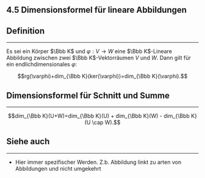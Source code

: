 ## 4.5 Dimensionsformel für lineare Abbildungen

## Definition

***

Es sei ein Körper $\Bbb K$ und $\varphi: V \rightarrow W$ eine $\Bbb K$-Lineare Abbildung zwischen zwei $\Bbb K$-Vektorräumen $V$ und $W$. Dann gilt für ein endlichdimensionales $\varphi$:

$$rg(\varphi)+dim_{\Bbb K}(ker(\varphi))=dim_{\Bbb K}(\varphi).$$

## Dimensionsformel für Schnitt und Summe

***

$$dim_{\Bbb K}(U+W)=dim_{\Bbb K}(U) + dim_{\Bbb K}(W) - dim_{\Bbb K}(U \cap W).$$

## Siehe auch

***

* Hier immer spezifischer Werden. Z.b. Abbildung linkt zu arten von Abbildungen und nicht umgekehrt

<!--ID: 1709384075989-->

